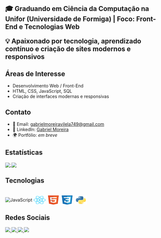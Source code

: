 <h2>
🎓 Graduando em Ciência da Computação na Unifor (Universidade de Formiga) | Foco: Front-End e Tecnologias Web  
  
💡 Apaixonado por tecnologia, aprendizado contínuo e criação de sites modernos e responsivos
</h2>


## Áreas de Interesse
- Desenvolvimento Web / Front-End  
- HTML, CSS, JavaScript, SQL  
- Criação de interfaces modernas e responsivas  


## Contato
- 📧 Email: gabrielmoreiravilela749@gmail.com  
- 🔗 LinkedIn: [Gabriel Moreira](https://www.linkedin.com/in/gabriel-moreira1)  
- 🌍 Portfólio: *em breve*  


## Estatísticas
<a href="https://github.com/anuraghazra/github-readme-stats">
  <img height="180em" align="center" src="https://github-readme-stats.vercel.app/api?username=gabrielmoreiravilela&theme=dracula" />
</a>

<a href="https://github.com/anuraghazra/convoychat">
  <img height="180em" align="center" src="https://github-readme-stats.vercel.app/api/top-langs?username=gabrielmoreiravilela&layout=compact&langs_count=8&card_width=320&theme=dracula" />
</a>


## Tecnologias
<div style="display: inline_block"><br>
  <img align="center" alt="JavaScript" height="30" width="40" src="https://cdn.jsdelivr.net/gh/devicons/devicon@latest/icons/javascript/javascript-original.svg"/>
  <img align="center" alt="React" height="30" width="40" src="https://raw.githubusercontent.com/devicons/devicon/master/icons/react/react-original.svg"/>
  <img align="center" alt="HTML5" height="30" width="40" src="https://raw.githubusercontent.com/devicons/devicon/master/icons/html5/html5-original.svg"/>
  <img align="center" alt="CSS3" height="30" width="40" src="https://raw.githubusercontent.com/devicons/devicon/master/icons/css3/css3-original.svg"/>
  <img align="center" alt="Python" height="30" width="40" src="https://raw.githubusercontent.com/devicons/devicon/master/icons/python/python-original.svg"/>
</div>


## Redes Sociais
<div>
  <a href="https://instagram.com/gabriel.moreira11" target="_blank">
    <img src="https://img.shields.io/badge/-Instagram-%23E4405F?style=for-the-badge&logo=instagram&logoColor=white">
  </a>
  <a href="mailto:gabrielmoreiravilela749@gmail.com">
    <img src="https://img.shields.io/badge/-Gmail-%23333?style=for-the-badge&logo=gmail&logoColor=white">
  </a>
  <a href="https://www.linkedin.com/in/gabriel-moreira1" target="_blank">
    <img src="https://img.shields.io/badge/-LinkedIn-%230077B5?style=for-the-badge&logo=linkedin&logoColor=white">
  </a>
  <a href="" target="_blank">
    <img src="https://img.shields.io/badge/Discord-7289DA?style=for-the-badge&logo=discord&logoColor=white">
  </a>
</div>
